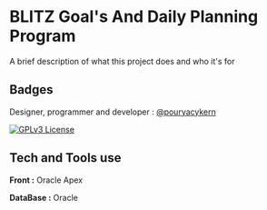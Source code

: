 # BLITZ Goal's And Daily Planning Program

A brief description of what this project does and who it's for


## Badges

Designer, programmer and developer : [@pouryacykern](https://t.me/pouryacykern)

[![GPLv3 License](https://img.shields.io/badge/License-GPL%20v3-yellow.svg)](https://opensource.org/licenses/)
## Tech and Tools use

**Front :** Oracle Apex

**DataBase :** Oracle

